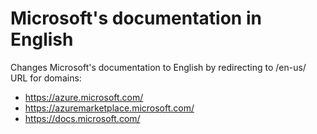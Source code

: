 # Microsoft's documentation in English
Changes Microsoft's documentation to English by redirecting to /en-us/ URL for domains:

* https://azure.microsoft.com/
* https://azuremarketplace.microsoft.com/
* https://docs.microsoft.com/
